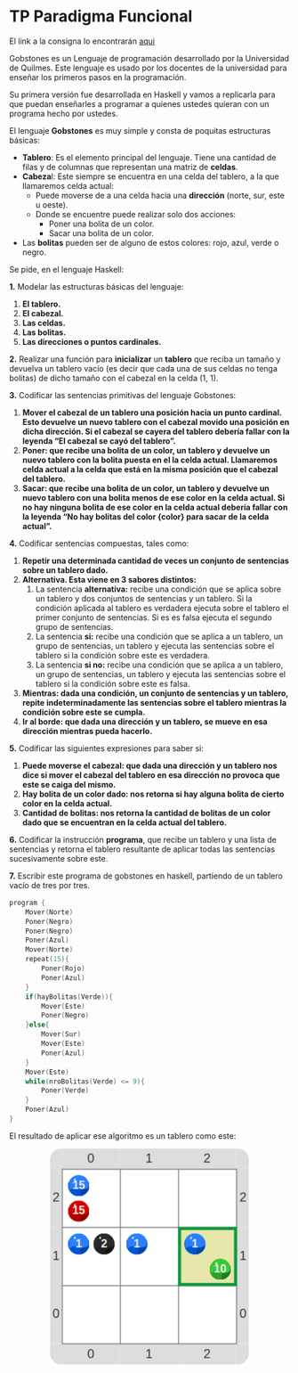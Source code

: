 # TP Paradigma Funcional

El link a la consigna lo encontrarán [aqui](https://docs.google.com/document/d/1VP5v_2NjlYbjotHGusCb1tOyrxt559C4pvYDpQk1oQs/edit)

Gobstones es un Lenguaje de programación desarrollado por la Universidad de Quilmes. Este lenguaje es usado por los docentes de la universidad para enseñar los primeros pasos en la programación.

Su primera versión fue desarrollada en Haskell y vamos a replicarla para que puedan enseñarles a programar a quienes ustedes quieran con un programa hecho por ustedes.

El lenguaje **Gobstones** es muy simple y consta de poquitas estructuras básicas:

- **Tablero**: Es el elemento principal del lenguaje. Tiene una cantidad de filas y de columnas que representan una matriz de **celdas**.
- **Cabeza**l: Este siempre se encuentra en una celda del tablero, a la que llamaremos celda actual:
    - Puede moverse de a una celda hacia una **dirección** (norte, sur, este u oeste).
    - Donde se encuentre puede realizar solo dos acciones:
        - Poner una bolita de un color.
        - Sacar una bolita de un color.
- Las **bolitas** pueden ser de alguno de estos colores: rojo, azul, verde o negro.

Se pide, en el lenguaje Haskell:

**1.** Modelar las estructuras básicas del lenguaje:

1. **El tablero.**
2. **El cabezal.**
3. **Las celdas.**
4. **Las bolitas.**
5. **Las direcciones o puntos cardinales.**

**2.** Realizar una función para **inicializar** un **tablero** que reciba un tamaño y devuelva un tablero vacío (es decir que cada una de sus celdas no tenga bolitas) de dicho tamaño con el cabezal en la celda (1, 1).

**3.** Codificar las sentencias primitivas del lenguaje Gobstones:

1. **Mover el cabezal de un tablero una posición hacia un punto cardinal. Esto devuelve un nuevo tablero con el cabezal movido una posición en dicha dirección. Si el cabezal se cayera del tablero debería fallar con la leyenda “El cabezal se cayó del tablero”.**
2. **Poner: que recibe una bolita de un color, un tablero y devuelve un nuevo tablero con la bolita puesta en el la celda actual. Llamaremos celda actual a la celda que está en la misma posición que el cabezal del tablero.**
3. **Sacar: que recibe una bolita de un color, un tablero y devuelve un nuevo tablero con una bolita menos de ese color en la celda actual. Si no hay ninguna bolita de ese color en la celda actual debería fallar con la leyenda “No hay bolitas del color {color} para sacar de la celda actual”.**

**4.** Codificar sentencias compuestas, tales como:

1. **Repetir una determinada cantidad de veces un conjunto de sentencias sobre un tablero dado.**
2. **Alternativa. Esta viene en 3 sabores distintos:**
    1. La sentencia **alternativa:** recibe una condición que se aplica sobre un tablero y dos conjuntos de sentencias y un tablero. Si la condición aplicada al tablero es verdadera ejecuta sobre el tablero el primer conjunto de sentencias. Si es es falsa ejecuta el segundo grupo de sentencias.
    2. La sentencia **si:** recibe una condición que se aplica a un tablero, un grupo de sentencias, un tablero y ejecuta las sentencias sobre el tablero si la condición sobre este es verdadera.
    3. La sentencia **si no:** recibe una condición que se aplica a un tablero, un grupo de sentencias, un tablero y ejecuta las sentencias sobre el tablero si la condición sobre este es falsa.
3. **Mientras: dada una condición, un conjunto de sentencias y un tablero, repite indeterminadamente las sentencias sobre el tablero mientras la condición sobre este se cumpla.**
4. **Ir al borde: que dada una dirección y un tablero, se mueve en esa dirección mientras pueda hacerlo.**

**5.** Codificar las siguientes expresiones para saber si:

1. **Puede moverse el cabezal: que dada una dirección y un tablero nos dice si mover el cabezal del tablero en esa dirección no provoca que este se caiga del mismo.**
2. **Hay bolita de un color dado: nos retorna si hay alguna bolita de cierto color en la celda actual.**
3. **Cantidad de bolitas: nos retorna la cantidad de bolitas de un color dado que se encuentran en la celda actual del tablero.**

**6.** Codificar la instrucción **programa**, que recibe un tablero y una lista de sentencias y retorna el tablero resultante de aplicar todas las sentencias sucesivamente sobre este.


**7.** Escribir este programa de gobstones en haskell,  partiendo de un tablero vacío de tres por tres.

``` c
program {
	Mover(Norte)
	Poner(Negro)
	Poner(Negro)
	Poner(Azul)
	Mover(Norte)
	repeat(15){
		Poner(Rojo)
		Poner(Azul)
	}
	if(hayBolitas(Verde)){
		Mover(Este)
		Poner(Negro)
	}else{
		Mover(Sur)
		Mover(Este)
		Poner(Azul)
	}
	Mover(Este)
	while(nroBolitas(Verde) <= 9){
		Poner(Verde)
	}
	Poner(Azul)
}
```
El resultado de aplicar ese algoritmo es un tablero como este: 
<div align="center">

![Resultado ejercicio 7](./ejemplo7.png "Ejemplo ejercicio 7")
